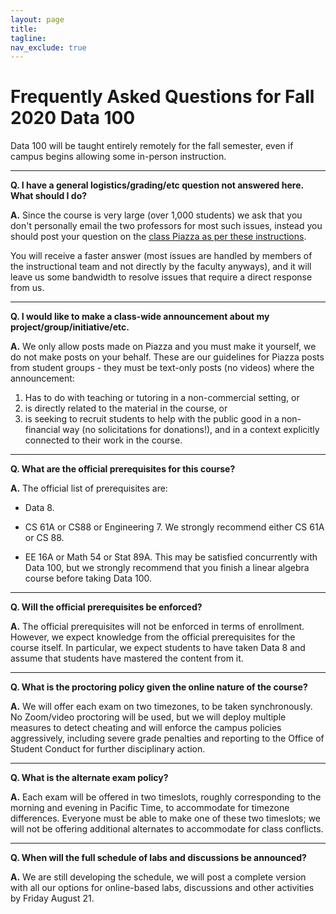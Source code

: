 ```yaml
---
layout: page
title:
tagline:
nav_exclude: true
---
```


# Frequently Asked Questions for Fall 2020 Data 100

Data 100 will be taught entirely remotely for the fall semester, even if campus begins allowing some in-person instruction.

<!-- Template to copy/paste

---
**Q. **

**A.** 
--- -->

---

**Q. I have a general logistics/grading/etc question not answered here. What should I do?**

**A.** Since the course is very large (over 1,000 students) we ask that you don't personally email the two professors for most such issues, instead you should post your question on the [class Piazza as per these instructions](https://piazza.com/class/ke37haavnl86ul?cid=174).

You will receive a faster answer (most issues are handled by members of the instructional team and not directly by the faculty anyways), and it will leave us some bandwidth to resolve issues that require a direct response from us.

---

**Q. I would like to make a class-wide announcement about my project/group/initiative/etc.**

**A.** We only allow posts made on Piazza and you must make it yourself, we do not make posts on your behalf.  These are our guidelines for Piazza posts from student groups - they must be text-only posts (no videos) where the announcement:

1. Has to do with teaching or tutoring in a non-commercial setting, or
2. is directly related to the material in the course, or
3. is seeking to recruit students to help with the public good in a non-financial way (no solicitations for donations!), and in a context explicitly connected to their work in the course.

---

**Q. What are the official prerequisites for this course?**

**A.** The official list of prerequisites are:

- Data 8.

- CS 61A or CS88 or Engineering 7. We strongly recommend either CS 61A or CS 88.

- EE 16A or Math 54 or Stat 89A. This may be satisfied concurrently with Data 100, but we strongly recommend that you finish a linear algebra course before taking Data 100.

---

**Q. Will the official prerequisites be enforced?**

**A.** The official prerequisites will not be enforced in terms of enrollment. However, we expect knowledge from the official prerequisites for the course itself. In particular, we expect students to have taken Data 8 and assume that students have mastered the content from it.

---

**Q. What is the proctoring policy given the online nature of the course?**

**A.** We will offer each exam on two timezones, to be taken synchronously. No Zoom/video proctoring will be used, but we will deploy multiple measures to detect cheating and will enforce the campus policies aggressively, including severe grade penalties and reporting to the Office of Student Conduct for further disciplinary action.

---

**Q. What is the alternate exam policy?**

**A.** Each exam will be offered in two timeslots, roughly corresponding to the morning and evening in Pacific Time, to accommodate for timezone differences. Everyone must be able to make one of these two timeslots; we will not be offering additional alternates to accommodate for class conflicts.

---

**Q. When will the full schedule of labs and discussions be announced?**

**A.** We are still developing the schedule, we will post a complete version with all our options for online-based labs, discussions and other activities by Friday August 21.


<!-- **Q. My question isn't answered in this FAQ, what can I do?**

**A.** Preferably, phrase your question in a way that isn't personally identifiable and file it as a [new issue in this repository](https://github.com/DS-100/DS-100.github.io/issues/new). We will then add a response to the FAQ, thus benefiting you and all other students with similar concerns.

If it's really something completely specific to your personal situation that can't be addressed in a public forum, contact the instructors by email.

--- -->
